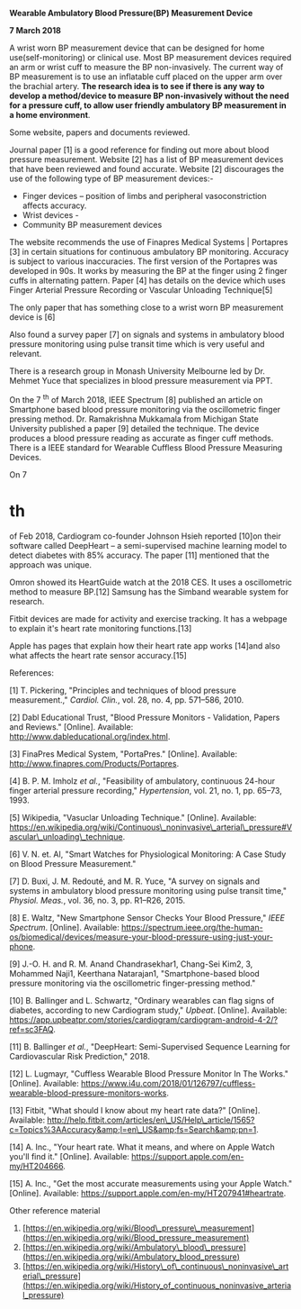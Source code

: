 **Wearable Ambulatory Blood Pressure(BP) Measurement Device**

**7 March 2018**

A wrist worn BP measurement device that can be designed for home use(self-monitoring) or clinical use. Most BP measurement devices required an arm or wrist cuff to measure the BP non-invasively. The current way of BP measurement is to use an inflatable cuff placed on the upper arm over the brachial artery. **The research idea is to see if there is any way to develop a method/device to measure BP non-invasively without the need for a pressure cuff, to allow user friendly ambulatory BP measurement in a home environment**.

Some website, papers and documents reviewed.

Journal paper [1] is a good reference for finding out more about blood pressure measurement. Website [2] has a list of BP measurement devices that have been reviewed and found accurate. Website [2] discourages the use of the following type of BP measurement devices:-

- Finger devices – position of limbs and peripheral vasoconstriction affects accuracy.
- Wrist devices -
- Community BP measurement devices

The website recommends the use of Finapres Medical Systems | Portapres [3] in certain situations for continuous ambulatory BP monitoring. Accuracy is subject to various inaccuracies. The first version of the Portapres was developed in 90s. It works by measuring the BP at the finger using 2 finger cuffs in alternating pattern. Paper [4] has details on the device which uses Finger Arterial Pressure Recording or Vascular Unloading Technique[5]

The only paper that has something close to a wrist worn BP measurement device is [6]

Also found a survey paper [7] on signals and systems in ambulatory blood pressure monitoring using pulse transit time which is very useful and relevant.

There is a research group in Monash University Melbourne led by Dr. Mehmet Yuce that specializes in blood pressure measurement via PPT.

On the 7 <sup>th</sup>
 of March 2018, IEEE Spectrum [8] published an article on Smartphone based blood pressure monitoring via the oscillometric finger pressing method. Dr. Ramakrishna Mukkamala from Michigan State University published a paper [9] detailed the technique. The device produces a blood pressure reading as accurate as finger cuff methods. There is a IEEE standard for Wearable Cuffless Blood Pressure Measuring Devices.

On 7

# th
 of Feb 2018, Cardiogram co-founder Johnson Hsieh reported [10]on their software called DeepHeart – a semi-supervised machine learning model to detect diabetes with 85% accuracy. The paper [11] mentioned that the approach was unique.

Omron showed its HeartGuide watch at the 2018 CES. It uses a oscillometric method to measure BP.[12] Samsung has the Simband wearable system for research.

Fitbit devices are made for activity and exercise tracking. It has a webpage to explain it&#39;s heart rate monitoring functions.[13]

Apple has pages that explain how their heart rate app works [14]and also what affects the heart rate sensor accuracy.[15]

References:

[1]        T. Pickering, &quot;Principles and techniques of blood pressure measurement.,&quot; _Cardiol. Clin._, vol. 28, no. 4, pp. 571–586, 2010.

[2]        Dabl Educational Trust, &quot;Blood Pressure Monitors - Validation, Papers and Reviews.&quot; [Online]. Available: http://www.dableducational.org/index.html.

[3]        FinaPres Medical System, &quot;PortaPres.&quot; [Online]. Available: http://www.finapres.com/Products/Portapres.

[4]        B. P. M. Imholz _et al._, &quot;Feasibility of ambulatory, continuous 24-hour finger arterial pressure recording,&quot; _Hypertension_, vol. 21, no. 1, pp. 65–73, 1993.

[5]        Wikipedia, &quot;Vasuclar Unloading Technique.&quot; [Online]. Available: https://en.wikipedia.org/wiki/Continuous\_noninvasive\_arterial\_pressure#Vascular\_unloading\_technique.

[6]        V. N. et. Al, &quot;Smart Watches for Physiological Monitoring: A Case Study on Blood Pressure Measurement.&quot;

[7]        D. Buxi, J. M. Redouté, and M. R. Yuce, &quot;A survey on signals and systems in ambulatory blood pressure monitoring using pulse transit time,&quot; _Physiol. Meas._, vol. 36, no. 3, pp. R1–R26, 2015.

[8]        E. Waltz, &quot;New Smartphone Sensor Checks Your Blood Pressure,&quot; _IEEE Spectrum_. [Online]. Available: https://spectrum.ieee.org/the-human-os/biomedical/devices/measure-your-blood-pressure-using-just-your-phone.

[9]        J.-O. H. and R. M. Anand Chandrasekhar1, Chang-Sei Kim2, 3, Mohammed Naji1, Keerthana Natarajan1, &quot;Smartphone-based blood pressure monitoring via the oscillometric finger-pressing method.&quot;

[10]        B. Ballinger and L. Schwartz, &quot;Ordinary wearables can flag signs of diabetes, according to new Cardiogram study,&quot; _Upbeat_. [Online]. Available: https://app.upbeatpr.com/stories/cardiogram/cardiogram-android-4-2/?ref=sc3FAQ.

[11]        B. Ballinger _et al._, &quot;DeepHeart: Semi-Supervised Sequence Learning for Cardiovascular Risk Prediction,&quot; 2018.

[12]        L. Lugmayr, &quot;Cuffless Wearable Blood Pressure Monitor In The Works.&quot; [Online]. Available: https://www.i4u.com/2018/01/126797/cuffless-wearable-blood-pressure-monitors-works.

[13]        Fitbit, &quot;What should I know about my heart rate data?&quot; [Online]. Available: http://help.fitbit.com/articles/en\_US/Help\_article/1565?c=Topics%3AAccuracy&amp;l=en\_US&amp;fs=Search&amp;pn=1.

[14]        A. Inc., &quot;Your heart rate. What it means, and where on Apple Watch you&#39;ll find it.&quot; [Online]. Available: https://support.apple.com/en-my/HT204666.

[15]        A. Inc., &quot;Get the most accurate measurements using your Apple Watch.&quot; [Online]. Available: https://support.apple.com/en-my/HT207941#heartrate.

Other reference material

1. [https://en.wikipedia.org/wiki/Blood\_pressure\_measurement](https://en.wikipedia.org/wiki/Blood_pressure_measurement)
2. [https://en.wikipedia.org/wiki/Ambulatory\_blood\_pressure](https://en.wikipedia.org/wiki/Ambulatory_blood_pressure)
3. [https://en.wikipedia.org/wiki/History\_of\_continuous\_noninvasive\_arterial\_pressure](https://en.wikipedia.org/wiki/History_of_continuous_noninvasive_arterial_pressure)
